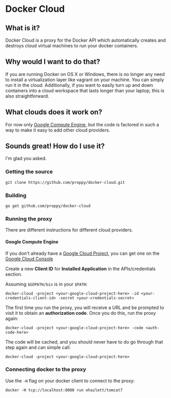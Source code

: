 Docker Cloud
============

What is it?
------------
Docker Cloud is a proxy for the Docker API which automatically creates and destroys cloud virtual machines to run
your docker containers.

Why would I want to do that?
------------
If you are running Docker on OS X or Windows, there is no longer any need to install a virtualization layer like
vagrant on your machine.  You can simply run it in the cloud.  Additionally, if you want to easily turn up and
down containers into a cloud workspace that lasts longer than your laptop, this is also straightforward.

What clouds does it work on?
------------
For now only [Google Compute Engine](https://cloud.google.com/products/compute-engine), but the code
is factored in such a way to make it easy to add other cloud providers.

Sounds great!  How do I use it?
------------
I'm glad you asked.
### Getting the source ###
```
git clone https://github.com/proppy/docker-cloud.git
```

### Building ###
```
go get github.com/proppy/docker-cloud
```

### Running the proxy ###
There are different instructions for different cloud providers.

#### Google Compute Engine ####
If you don't already have a [Google Cloud Project](http://cloud.google.com), you can get one on the [Google Cloud Console](http://cloud.google.com/console)

Create a new **Client ID** for **Installed Application** in the APIs/credentials section.

Assuming `$GOPATH/bin` is in your `$PATH`:
```
docker-cloud -project <your-google-cloud-project-here> -id <your-credentials-client-id> -secret <your-credentials-secret>
```

The first time you run the proxy, you will receive a URL and be prompted to visit it to obtain an
**authorization code**.  Once you do this, run the proxy again:

```
docker-cloud -project <your-google-cloud-project-here> -code <auth-code-here>
```

The code will be cached, and you should never have to do go through that step again and can simple call:

```
docker-cloud -project <your-google-cloud-project-here>
```

### Connecting docker to the proxy ###
Use the `-H` flag on your docker client to connect to the proxy:
```
docker -H tcp://localhost:8080 run ehazlett/tomcat7
```

